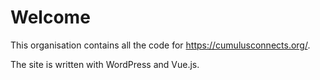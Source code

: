 # Welcome
This organisation contains all the code for https://cumulusconnects.org/.

The site is written with WordPress and Vue.js.

